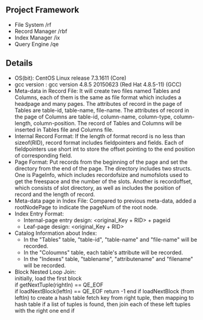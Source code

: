 ## Project Framework
- File System       /rf
- Record Manager    /rbf
- Index Manager     /ix
- Query Engine      /qe

## Details
- OS(bit): CentOS Linux release 7.3.1611 (Core)
- gcc version : gcc version 4.8.5 20150623 (Red Hat 4.8.5-11) (GCC)
- Meta-data in Record File: It will create two files named Tables and Columns, each of them is the same as file format which includes a headpage and many pages. The attributes of record in the page of Tables are table-id, table-name, file-name. The attributes of record in the page of Columns are table-id, column-name, column-type, column-length, column-position. The record of Tables and Columns will be inserted in Tables file and Columns file.
- Internal Record Format: If the length of format record is no less than sizeof(RID), record format includes fieldpointers and fields. Each of fieldpointers use short int to store the offset pointing to the end position of corresponding field.
- Page Format: Put records from the beginning of the page and set the directory from the end of the page. The directory includes two structs. One is PageInfo, which includes recordofsize and numofslots used to get the freespace and the number of the slots. Another is recordoffset, which consists of slot directory, as well as includes the position of record and the length of record.
- Meta-data page in Index File: Compared to previous meta-data, added a rootNodePage to indicate the pageNum of the root node.
- Index Entry Format: 
    - Internal-page entry design: <original_Key + RID> + pageid
    - Leaf-page design: <original_Key + RID>
- Catalog Information about Index: 
    - In the "Tables" table, "table-id", "table-name" and "file-name" will be recorded.
    - In the "Coloumns" table, each table's attribute will be recorded.
    - In the "Indexes" table, "tablename", "attributename" and "filename" will be recorded.
- Block Nested Loop Join:  
    initially, load the first block  
    if getNextTuple(rightIn) == QE_EOF  
        if loadNextBlock(leftIn) == QE_EOF
            return -1
    end if
    loadNextBlock (from leftIn) to create a hash table
    fetch key from right tuple, then mapping to hash table
    if a list of tuples is found, then join each of these left tuples with the right one
end if
